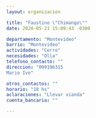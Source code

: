 ```yaml
---
layout: organizacion

title: "Faustino \"Chimango\""
date: 2020-05-21 15:09:43 -0300

departamento: "Montevideo"
barrio: "Montevideo"
actividades: "Cerro"
necesidades: "Olla"
telefono_contacto: ""
direccion: "099196315  
Mario Ivo"

otros_contactos: ""
horario: "18 hs"
aclaraciones: "Llevar vianda"
cuenta_bancaria: ""

---
```


